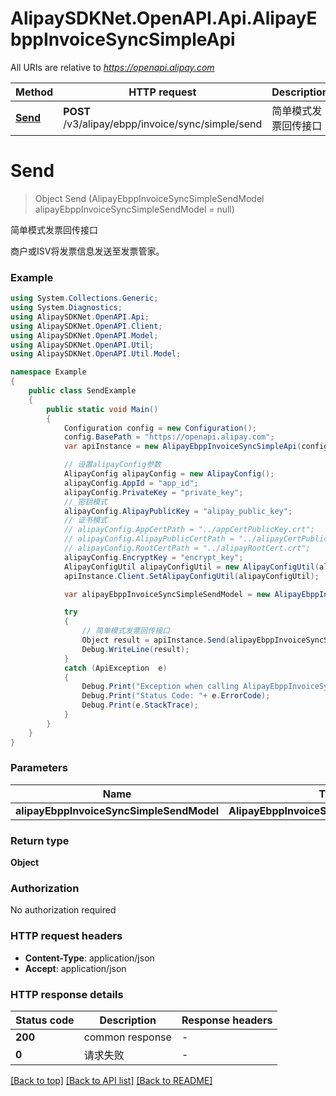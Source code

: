 # AlipaySDKNet.OpenAPI.Api.AlipayEbppInvoiceSyncSimpleApi

All URIs are relative to *https://openapi.alipay.com*

Method | HTTP request | Description
------------- | ------------- | -------------
[**Send**](AlipayEbppInvoiceSyncSimpleApi.md#send) | **POST** /v3/alipay/ebpp/invoice/sync/simple/send | 简单模式发票回传接口


<a name="send"></a>
# **Send**
> Object Send (AlipayEbppInvoiceSyncSimpleSendModel alipayEbppInvoiceSyncSimpleSendModel = null)

简单模式发票回传接口

商户或ISV将发票信息发送至发票管家。

### Example
```csharp
using System.Collections.Generic;
using System.Diagnostics;
using AlipaySDKNet.OpenAPI.Api;
using AlipaySDKNet.OpenAPI.Client;
using AlipaySDKNet.OpenAPI.Model;
using AlipaySDKNet.OpenAPI.Util;
using AlipaySDKNet.OpenAPI.Util.Model;

namespace Example
{
    public class SendExample
    {
        public static void Main()
        {
            Configuration config = new Configuration();
            config.BasePath = "https://openapi.alipay.com";
            var apiInstance = new AlipayEbppInvoiceSyncSimpleApi(config);

            // 设置alipayConfig参数
            AlipayConfig alipayConfig = new AlipayConfig();
            alipayConfig.AppId = "app_id";
            alipayConfig.PrivateKey = "private_key";
            // 密钥模式
            alipayConfig.AlipayPublicKey = "alipay_public_key";
            // 证书模式
            // alipayConfig.AppCertPath = "../appCertPublicKey.crt";
            // alipayConfig.AlipayPublicCertPath = "../alipayCertPublicKey_RSA2.crt";
            // alipayConfig.RootCertPath = "../alipayRootCert.crt";
            alipayConfig.EncryptKey = "encrypt_key";
            AlipayConfigUtil alipayConfigUtil = new AlipayConfigUtil(alipayConfig);
            apiInstance.Client.SetAlipayConfigUtil(alipayConfigUtil);

            var alipayEbppInvoiceSyncSimpleSendModel = new AlipayEbppInvoiceSyncSimpleSendModel(); // AlipayEbppInvoiceSyncSimpleSendModel |  (optional) 

            try
            {
                // 简单模式发票回传接口
                Object result = apiInstance.Send(alipayEbppInvoiceSyncSimpleSendModel);
                Debug.WriteLine(result);
            }
            catch (ApiException  e)
            {
                Debug.Print("Exception when calling AlipayEbppInvoiceSyncSimpleApi.Send: " + e.Message );
                Debug.Print("Status Code: "+ e.ErrorCode);
                Debug.Print(e.StackTrace);
            }
        }
    }
}
```

### Parameters

Name | Type | Description  | Notes
------------- | ------------- | ------------- | -------------
 **alipayEbppInvoiceSyncSimpleSendModel** | **AlipayEbppInvoiceSyncSimpleSendModel**|  | [optional] 

### Return type

**Object**

### Authorization

No authorization required

### HTTP request headers

 - **Content-Type**: application/json
 - **Accept**: application/json


### HTTP response details
| Status code | Description | Response headers |
|-------------|-------------|------------------|
| **200** | common response |  -  |
| **0** | 请求失败 |  -  |

[[Back to top]](#) [[Back to API list]](../README.md#documentation-for-api-endpoints) [[Back to README]](../README.md)

